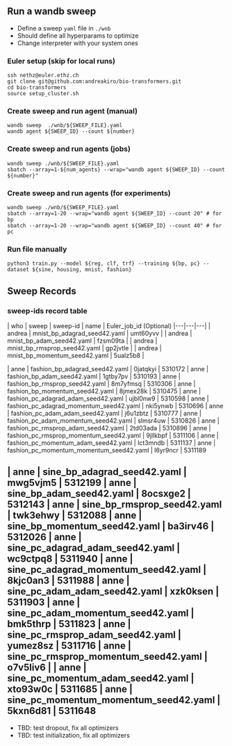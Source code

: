 ## Run a wandb sweep

- Define a sweep `yaml` file in `./wnb`
- Should define all hyperparams to optimize
- Change interpreter with your system ones

### Euler setup (skip for local runs)
```
ssh nethz@euler.ethz.ch
git clone git@github.com:andreakiro/bio-transformers.git
cd bio-transformers
source setup_cluster.sh
```

### Create sweep and run agent (manual)
```
wandb sweep  ./wnb/${SWEEP_FILE}.yaml
wandb agent ${SWEEP_ID} --count ${number}
```

### Create sweep and run agents (jobs)
```
wandb sweep ./wnb/${SWEEP_FILE}.yaml
sbatch --array=1-${num_agents} --wrap="wandb agent ${SWEEP_ID} --count ${number}"
```

### Create sweep and run agents (for experiments)
```
wandb sweep ./wnb/${SWEEP_FILE}.yaml
sbatch --array=1-20 --wrap="wandb agent ${SWEEP_ID} --count 20" # for bp
sbatch --array=1-20 --wrap="wandb agent ${SWEEP_ID} --count 40" # for pc
```

### Run file manually
```
python3 train.py --model ${reg, clf, trf} --training ${bp, pc} --dataset ${sine, housing, mnist, fashion}
```

## Sweep Records
### sweep-ids record table
| who | sweep | sweep-id | name | Euler_job_id (Optional)
|---|---|---|
| andrea | mnist_bp_adagrad_seed42.yaml | umt60yvv |
| andrea | mnist_bp_adam_seed42.yaml | fzsm09ta |
| andrea | mnist_bp_rmsprop_seed42.yaml | gp2jvtle |
| andrea | mnist_bp_momentum_seed42.yaml | 5ualz5b8 |

| anne | fashion_bp_adagrad_seed42.yaml | 0jatqkyi | 5310172
| anne | fashion_bp_adam_seed42.yaml | 1gtby7pv | 5310193
| anne | fashion_bp_rmsprop_seed42.yaml | 8m7yfmsq | 5310306
| anne | fashion_bp_momentum_seed42.yaml | 8jmex28k | 5310475
| anne | fashion_pc_adagrad_adam_seed42.yaml | ujbl0nw9 | 5310598
| anne | fashion_pc_adagrad_momentum_seed42.yaml | nki5ynwb | 5310696
| anne | fashion_pc_adam_adam_seed42.yaml | j6u1zbtz | 5310777
| anne | fashion_pc_adam_momentum_seed42.yaml | slmsr4uw | 5310826
| anne | fashion_pc_rmsprop_adam_seed42.yaml | 2td03ada | 5310896
| anne | fashion_pc_rmsprop_momentum_seed42.yaml | 9jllkbpf | 5311106
| anne | fashion_pc_momentum_adam_seed42.yaml | lct3mndb | 5311137
| anne | fashion_pc_momentum_momentum_seed42.yaml | l6yr9ncr | 5311189

| anne | sine_bp_adagrad_seed42.yaml | mwg5vjm5 | 5312199
| anne | sine_bp_adam_seed42.yaml | 8ocsxge2 | 5312143
| anne | sine_bp_rmsprop_seed42.yaml | twk3ehwy | 5312088
| anne | sine_bp_momentum_seed42.yaml | ba3irv46 | 5312026
| anne | sine_pc_adagrad_adam_seed42.yaml | wc9ctpq8 | 5311940
| anne | sine_pc_adagrad_momentum_seed42.yaml | 8kjc0an3 | 5311988
| anne | sine_pc_adam_adam_seed42.yaml | xzk0ksen | 5311903
| anne | sine_pc_adam_momentum_seed42.yaml | bmk5thrp | 5311823
| anne | sine_pc_rmsprop_adam_seed42.yaml | yumez8sz | 5311716
| anne | sine_pc_rmsprop_momentum_seed42.yaml | o7v5liv6 | 
| anne | sine_pc_momentum_adam_seed42.yaml | xto93w0c | 5311685
| anne | sine_pc_momentum_momentum_seed42.yaml | 5kxn6d81 | 5311648
---
- TBD: test dropout, fix all optimizers
- TBD: test initialization, fix all optimizers